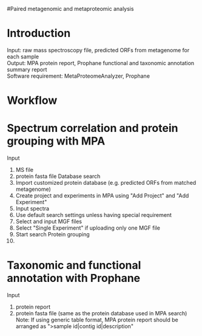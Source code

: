 #Paired metagenomic and metaproteomic analysis

# Introduction
Input: raw mass spectroscopy file, predicted ORFs from metagenome for each sample \
Output: MPA protein report, Prophane functional and taxonomic annotation summary report \
Software requirement: MetaProteomeAnalyzer, Prophane

# Workflow

# Spectrum correlation and protein grouping with MPA
Input
  1. MS file
  2. protein fasta file
Database search
  1. Import customized protein database (e.g. predicted ORFs from matched metagenome)
  2. Create project and experiments in MPA using "Add Project" and "Add Experiment"
  3. Input spectra
  4. Use default search settings unless having special requirement
  5. Select and input MGF files
  6. Select "Single Experiment" if uploading only one MGF file
  7. Start search
Protein grouping
1. 

# Taxonomic and functional annotation with Prophane
Input
  1. protein report 
  2. protein fasta file (same as the protein database used in MPA search)
Note: If using generic table format, MPA protein report should be arranged as ">sample id|contig id|description"
